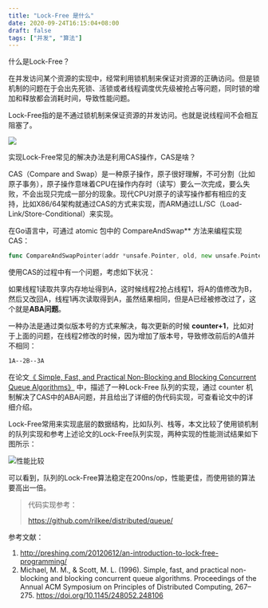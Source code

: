 ```yaml
---
title: "Lock-Free 是什么"
date: 2020-09-24T16:15:04+08:00
draft: false
tags: ["并发", "算法"]
---
```


什么是Lock-Free？

在并发访问某个资源的实现中，经常利用锁机制来保证对资源的正确访问。但是锁机制的问题在于会出先死锁、活锁或者线程调度优先级被抢占等问题，同时锁的增加和释放都会消耗时间，导致性能问题。

Lock-Free指的是不通过锁机制来保证资源的并发访问。也就是说线程间不会相互阻塞了。

![](https://shiniao.fun/images/lockfree.png)

实现Lock-Free常见的解决办法是利用CAS操作，CAS是啥？

CAS（Compare and Swap）是一种原子操作，原子很好理解，不可分割（比如原子事务），原子操作意味着CPU在操作内存时（读写）要么一次完成，要么失败，不会出现只完成一部分的现象。现代CPU对原子的读写操作都有相应的支持，比如X86/64架构就通过CAS的方式来实现，而ARM通过LL/SC（Load-Link/Store-Conditional）来实现。

在Go语言中，可通过 atomic 包中的 CompareAndSwap** 方法来编程实现CAS：

```go
func CompareAndSwapPointer(addr *unsafe.Pointer, old, new unsafe.Pointer) (swapped bool)
```

使用CAS的过程中有一个问题，考虑如下状况：

如果线程1读取共享内存地址得到A，这时候线程2抢占线程1，将A的值修改为B，然后又改回A，线程1再次读取得到A，虽然结果相同，但是A已经被修改过了，这个就是**ABA问题**。

一种办法是通过类似版本号的方式来解决，每次更新的时候 **counter+1**，比如对于上面的问题，在线程2修改的时候，因为增加了版本号，导致修改前后的A值并不相同：

```bash
1A--2B--3A
```

在论文[《 Simple, Fast, and Practical Non-Blocking and Blocking Concurrent Queue Algorithms》](https://www.cs.rochester.edu/u/scott/papers/1996_PODC_queues.pdf) 中，描述了一种Lock-Free 队列的实现，通过 counter 机制解决了CAS中的ABA问题，并且给出了详细的伪代码实现，可查看论文中的详细介绍。

Lock-Free常用来实现底层的数据结构，比如队列、栈等，本文比较了使用锁机制的队列实现和参考上述论文的Lock-Free队列实现，两种实现的性能测试结果如下图所示：

![性能比较](https://shiniao.fun/images/benchmark.png)

可以看到，队列的Lock-Free算法稳定在200ns/op，性能更佳，而使用锁的算法要高出一倍。

> 代码实现参考：
>
> https://github.com/rilkee/distributed/queue/



参考文献：

1. http://preshing.com/20120612/an-introduction-to-lock-free-programming/
2. Michael, M. M., & Scott, M. L. (1996). Simple, fast, and practical non-blocking and blocking concurrent queue algorithms. Proceedings of the Annual ACM Symposium on Principles of Distributed Computing, 267–275. https://doi.org/10.1145/248052.248106